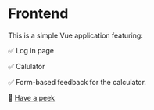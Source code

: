 # Frontend

This is a simple Vue application featuring:

✅ Log in page

✅ Calulator

✅ Form-based feedback for the calculator. 

👀 [Have a peek](https://adriawh.github.io/IDATT2105-fullstack_appliksjonsutvikling/)
